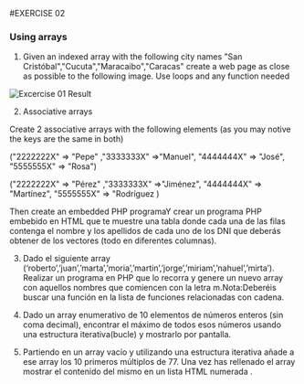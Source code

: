 #EXERCISE 02
### Using arrays

1. Given an indexed array with the following city names "San Cristóbal","Cucuta","Maracaibo","Caracas" create a web page as close as possible to the following image. Use loops and any function needed

![Excercise 01 Result](http://www.github.com/pekechis/teaching_examples/Php/Excercises/ex02_arrays/ciudades.jpg "Result")


2. Associative arrays

Create 2 associative arrays with the following elements (as you may notive the keys are the same in both)

("2222222X" => "Pepe" ,"3333333X" =>"Manuel", "4444444X" => "José", "5555555X" => "Rosa")

("2222222X" => "Pérez" ,"3333333X" =>"Jiménez", "4444444X" => "Martínez", "5555555X" => "Rodríguez )

Then create an embedded PHP programaY crear un programa PHP embebido en HTML que te muestre una tabla donde cada una de las filas contenga el nombre y los apellidos de cada uno de los DNI que deberás obtener de los vectores (todo en diferentes columnas).

3. Dado el siguiente array (‘roberto’,’juan’,’marta’,’moria’,’martin’,’jorge’,’miriam’,’nahuel’,’mirta’). Realizar un programa en PHP que lo recorra y genere un nuevo array con aquellos nombres que comiencen con la letra m.Nota:Deberéis buscar una función en la lista de funciones relacionadas con cadena.

4. Dado un array enumerativo de 10 elementos de números enteros (sin coma decimal), encontrar el máximo de todos esos números usando una estructura iterativa(bucle) y mostrarlo por pantalla.

5. Partiendo en un array vacío y utilizando una estructura iterativa añade a ese array los 10 primeros múltiplos de 77. Una vez has rellenado el array mostrar el contenido del mismo en un lista HTML numerada .
